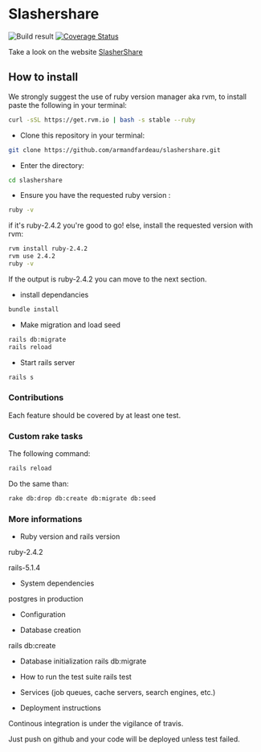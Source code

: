 # Slashershare 
![Build result](https://travis-ci.org/armandfardeau/slashershare.svg?branch=master)
[![Coverage Status](https://coveralls.io/repos/github/armandfardeau/slashershare/badge.svg?branch=master)](https://coveralls.io/github/armandfardeau/slashershare?branch=master)

Take a look on the website [SlasherShare](https://slashershare.herokuapp.com/)

## How to install

We strongly suggest the use of ruby version manager aka rvm, to install paste the following in your terminal: 

``` bash
curl -sSL https://get.rvm.io | bash -s stable --ruby
```

* Clone this repository in your terminal: 

```bash
git clone https://github.com/armandfardeau/slashershare.git
```

* Enter the directory:

```bash
cd slashershare
```

* Ensure you have the requested ruby version :

```bash
ruby -v
```

if it's ruby-2.4.2 you're good to go! 
else, install the requested version with rvm:

```bash
rvm install ruby-2.4.2
rvm use 2.4.2
ruby -v
```
If the output is ruby-2.4.2 you can move to the next section.

* install dependancies
```bash
bundle install
```

* Make migration and load seed
```bash
rails db:migrate
rails reload
```

* Start rails server
```bash
rails s
```

### Contributions
Each feature should be covered by at least one test.

### Custom rake tasks

The following command:
```bash
rails reload
```
Do the same than: 
```bash 
rake db:drop db:create db:migrate db:seed
```
### More informations

* Ruby version and rails version

ruby-2.4.2

rails-5.1.4

* System dependencies

postgres in production

* Configuration


* Database creation

rails db:create

* Database initialization
rails db:migrate

* How to run the test suite
rails test

* Services (job queues, cache servers, search engines, etc.)

* Deployment instructions

Continous integration is under the vigilance of travis.

Just push on github and your code will be deployed unless test failed.
